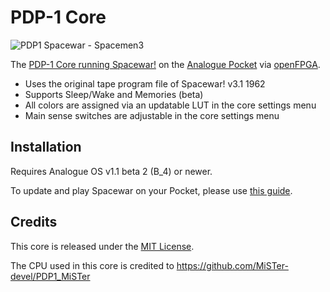 # PDP-1 Core
![PDP1 Spacewar - Spacemen3](https://user-images.githubusercontent.com/472555/180766348-9cfd0cec-9138-47f9-bb3e-115c4df2247f.png)

The [PDP-1 Core running Spacewar!](https://www.analogue.co/developer/spacewar) on the [Analogue Pocket](https://www.analogue.co/pocket) via [openFPGA](https://www.analogue.co/developer).
* Uses the original tape program file of Spacewar! v3.1 1962
* Supports Sleep/Wake and Memories (beta)
* All colors are assigned via an updatable LUT in the core settings menu
* Main sense switches are adjustable in the core settings menu

## Installation
Requires Analogue OS v1.1 beta 2 (B_4) or newer.

To update and play Spacewar on your Pocket, please use [this guide](https://www.analogue.co/support/resource/how-to-play-spacewar-on-analogue-pocket).

## Credits
This core is released under the [MIT License](https://github.com/spacemen3/PDP-1/blob/main/LICENSE).

The CPU used in this core is credited to https://github.com/MiSTer-devel/PDP1_MiSTer
